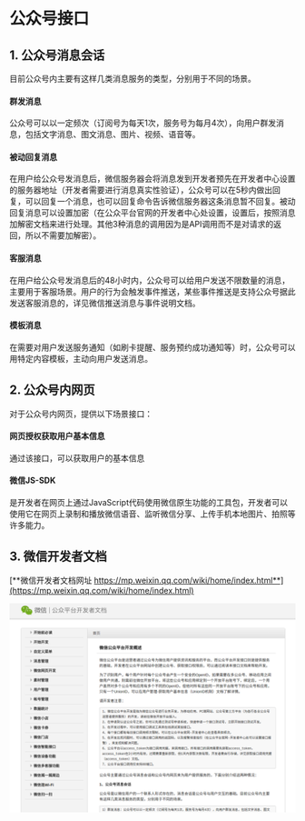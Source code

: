 # 公众号接口

## 1. 公众号消息会话

目前公众号内主要有这样几类消息服务的类型，分别用于不同的场景。

#### 群发消息

公众号可以以一定频次（订阅号为每天1次，服务号为每月4次），向用户群发消息，包括文字消息、图文消息、图片、视频、语音等。

#### 被动回复消息

在用户给公众号发消息后，微信服务器会将消息发到开发者预先在开发者中心设置的服务器地址（开发者需要进行消息真实性验证），公众号可以在5秒内做出回复，可以回复一个消息，也可以回复命令告诉微信服务器这条消息暂不回复。被动回复消息可以设置加密（在公众平台官网的开发者中心处设置，设置后，按照消息加解密文档来进行处理。其他3种消息的调用因为是API调用而不是对请求的返回，所以不需要加解密）。

#### 客服消息

在用户给公众号发消息后的48小时内，公众号可以给用户发送不限数量的消息，主要用于客服场景。用户的行为会触发事件推送，某些事件推送是支持公众号据此发送客服消息的，详见微信推送消息与事件说明文档。

#### 模板消息

在需要对用户发送服务通知（如刷卡提醒、服务预约成功通知等）时，公众号可以用特定内容模板，主动向用户发送消息。

## 2. 公众号内网页 

对于公众号内网页，提供以下场景接口：

#### 网页授权获取用户基本信息

通过该接口，可以获取用户的基本信息

#### 微信JS-SDK

是开发者在网页上通过JavaScript代码使用微信原生功能的工具包，开发者可以使用它在网页上录制和播放微信语音、监听微信分享、上传手机本地图片、拍照等许多能力。

## 3. 微信开发者文档

[**微信开发者文档网址 https://mp.weixin.qq.com/wiki/home/index.html**](https://mp.weixin.qq.com/wiki/home/index.html)

![微信开发者文档](/images/wechat_dev_doc.png)